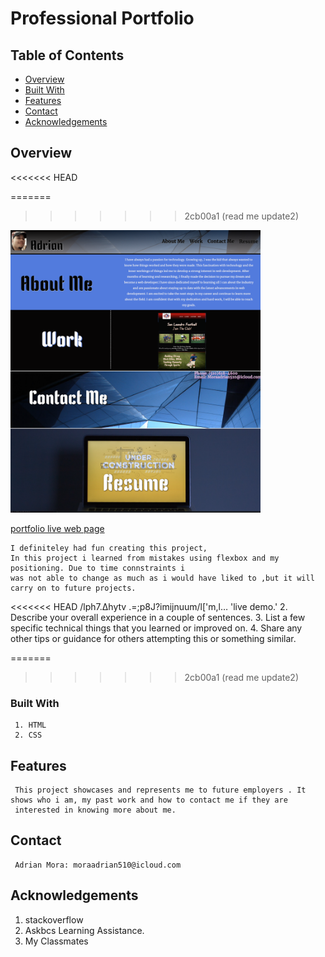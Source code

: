 # Professional Portfolio

## Table of Contents

- [Overview](#overview)
- [Built With](#built-with)
- [Features](#features)
- [Contact](#contact)
- [Acknowledgements](#acknowledgements)

## Overview
<<<<<<< HEAD
    
=======
   
>>>>>>> 2cb00a1 (read me update2)
   <img src="images/screenshot.png" width="400">
   
   [portfolio live web page](https://moraadrian510.github.io/pro-portfolio/)
   
    I definiteley had fun creating this project,
    In this project i learned from mistakes using flexbox and my positioning. Due to time connstraints i 
    was not able to change as much as i would have liked to ,but it will carry on to future projects.
<<<<<<< HEAD
    /lph7.∆hytv 
.=;p8J?imijnuum/l['m,l… 'live demo.'
    2. Describe your overall experience in a couple of sentences.
    3. List a few specific technical things that you learned or improved on.
    4. Share any other tips or guidance for others attempting this or something similar.


=======
    
>>>>>>> 2cb00a1 (read me update2)
### Built With

     1. HTML
     2. CSS
     
## Features

     This project showcases and represents me to future employers . It shows who i am, my past work and how to contact me if they are 
     interested in knowing more about me.

## Contact
     
     Adrian Mora: moraadrian510@icloud.com
     
## Acknowledgements

  1. stackoverflow
  2. Askbcs Learning Assistance.
  3. My Classmates 
